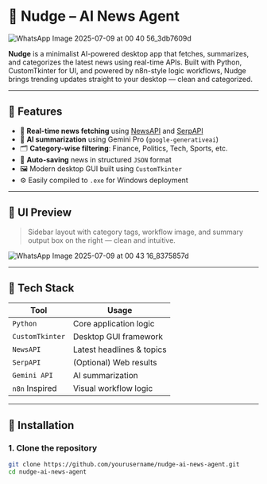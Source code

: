 # 📰 Nudge – AI News Agent

![WhatsApp Image 2025-07-09 at 00 40 56_3db7609d](https://github.com/user-attachments/assets/c8f16232-108c-4182-80c4-2881a6696cd2)


**Nudge** is a minimalist AI-powered desktop app that fetches, summarizes, and categorizes the latest news using real-time APIs. Built with Python, CustomTkinter for UI, and powered by n8n-style logic workflows, Nudge brings trending updates straight to your desktop — clean and categorized.

---

## 🚀 Features

- 🔎 **Real-time news fetching** using [NewsAPI](https://newsapi.org) and [SerpAPI](https://serpapi.com)
- 🧠 **AI summarization** using Gemini Pro (`google-generativeai`)
- 🗂️ **Category-wise filtering**: Finance, Politics, Tech, Sports, etc.
- 💾 **Auto-saving** news in structured `JSON` format
- 🖼️ Modern desktop GUI built using `CustomTkinter`
- ⚙️ Easily compiled to `.exe` for Windows deployment

---

## 📸 UI Preview

> Sidebar layout with category tags, workflow image, and summary output box on the right — clean and intuitive.

![WhatsApp Image 2025-07-09 at 00 43 16_8375857d](https://github.com/user-attachments/assets/c6119688-6ea4-40ba-8601-54e92558905e)


---

## 🧱 Tech Stack

| Tool            | Usage                    |
|-----------------|--------------------------|
| `Python`        | Core application logic   |
| `CustomTkinter` | Desktop GUI framework    |
| `NewsAPI`       | Latest headlines & topics|
| `SerpAPI`       | (Optional) Web results   |
| `Gemini API`    | AI summarization         |
| `n8n` Inspired  | Visual workflow logic    |

---

## 🧰 Installation

### 1. Clone the repository

```bash
git clone https://github.com/yourusername/nudge-ai-news-agent.git
cd nudge-ai-news-agent
